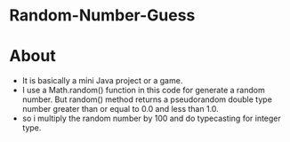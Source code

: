 # Random-Number-Guess

# About
- It is basically a mini Java project or a game. 
- I use a Math.random() function in this code for generate a random number. But random() method returns a pseudorandom double type number greater than or equal to 0.0 and less than   1.0.
- so i multiply the random number by 100 and do typecasting for integer type.
